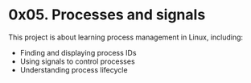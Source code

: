 # 0x05. Processes and signals

This project is about learning process management in Linux, including:
- Finding and displaying process IDs
- Using signals to control processes
- Understanding process lifecycle
